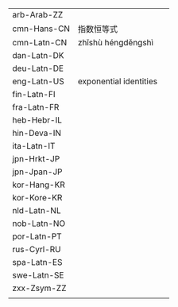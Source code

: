 | | | |
|-|-|-|
| arb-Arab-ZZ |  |  |
| cmn-Hans-CN | 指数恒等式 |  |
| cmn-Latn-CN | zhǐshù héngděngshì |  |
| dan-Latn-DK |  |  |
| deu-Latn-DE |  |  |
| eng-Latn-US | exponential identities |  |
| fin-Latn-FI |  |  |
| fra-Latn-FR |  |  |
| heb-Hebr-IL |  |  |
| hin-Deva-IN |  |  |
| ita-Latn-IT |  |  |
| jpn-Hrkt-JP |  |  |
| jpn-Jpan-JP |  |  |
| kor-Hang-KR |  |  |
| kor-Kore-KR |  |  |
| nld-Latn-NL |  |  |
| nob-Latn-NO |  |  |
| por-Latn-PT |  |  |
| rus-Cyrl-RU |  |  |
| spa-Latn-ES |  |  |
| swe-Latn-SE |  |  |
| zxx-Zsym-ZZ |  |  |
|  |  |  |